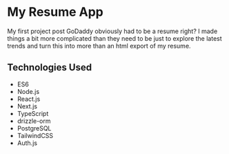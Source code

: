 # My Resume App
My first project post GoDaddy obviously had to be a resume right? I made things a bit more complicated than they need to be just to explore the latest trends and turn this into more than an html export of my resume.

## Technologies Used
- ES6
- Node.js
- React.js
- Next.js
- TypeScript
- drizzle-orm
- PostgreSQL
- TailwindCSS
- Auth.js
